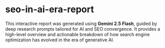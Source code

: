 # seo-in-ai-era-report
This interactive report was generated using **Gemini 2.5 Flash**, guided by deep research prompts tailored for AI and SEO convergence. It provides a high-level overview and actionable breakdown of how search engine optimization has evolved in the era of generative AI.
